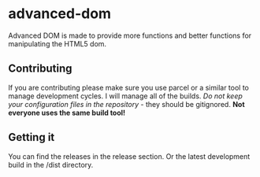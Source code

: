# advanced-dom
Advanced DOM is made to provide more functions and better functions for manipulating the HTML5 dom.
## Contributing
If you are contributing please make sure you use parcel or a similar tool to manage development cycles. I will manage all of the builds.
*Do not keep your configuration files in the repository* - they should be gitignored.
**Not everyone uses the same build tool!**
## Getting it
You can find the releases in the release section. Or the latest development build in the /dist directory.